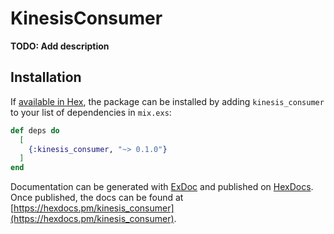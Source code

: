# KinesisConsumer

**TODO: Add description**

## Installation

If [available in Hex](https://hex.pm/docs/publish), the package can be installed
by adding `kinesis_consumer` to your list of dependencies in `mix.exs`:

```elixir
def deps do
  [
    {:kinesis_consumer, "~> 0.1.0"}
  ]
end
```

Documentation can be generated with [ExDoc](https://github.com/elixir-lang/ex_doc)
and published on [HexDocs](https://hexdocs.pm). Once published, the docs can
be found at [https://hexdocs.pm/kinesis_consumer](https://hexdocs.pm/kinesis_consumer).

